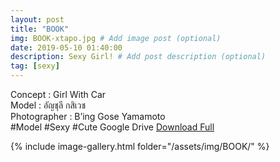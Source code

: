 ```yaml
---
layout: post
title: "BOOK"
img: BOOK-xtapo.jpg # Add image post (optional)
date: 2019-05-10 01:40:00
description: Sexy Girl! # Add post description (optional)
tag: [sexy]
---
```

Concept : Girl With Car  
Model : อัญชุลี กสิเวช  
Photographer : B’ing Gose Yamamoto  
#Model #Sexy #Cute
Google Drive [Download Full](http://gestyy.com/e0GwEs)

{% include image-gallery.html folder="/assets/img/BOOK/" %}
